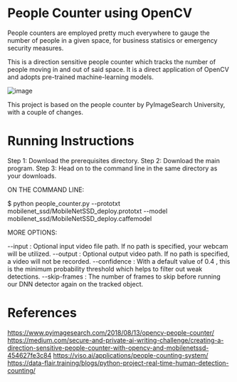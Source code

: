 # People Counter using OpenCV

People counters are employed pretty much everywhere to gauge the number of people in a given space, for business statisics or emergency security measures.

This is a direction sensitive people counter which tracks the number of people moving in and out of said space. It is a direct application of OpenCV and adopts pre-trained machine-learning models.

![image](https://user-images.githubusercontent.com/77619512/126186041-8b53faea-592b-4f7f-85e4-82de8a628963.png)

This project is based on the people counter by PyImageSearch University, with a couple of changes.

# Running Instructions

Step 1: Download the prerequisites directory.
Step 2: Download the main program.
Step 3: Head on to the command line in the same directory as your downloads.

ON THE COMMAND LINE:

$ python people_counter.py --prototxt mobilenet_ssd/MobileNetSSD_deploy.prototxt --model mobilenet_ssd/MobileNetSSD_deploy.caffemodel

MORE OPTIONS:

--input : Optional input video file path. If no path is specified, your webcam will be utilized.
--output : Optional output video path. If no path is specified, a video will not be recorded.
--confidence : With a default value of 0.4 , this is the minimum probability threshold which helps to filter out weak detections.
--skip-frames : The number of frames to skip before running our DNN detector again on the tracked object.

# References

https://www.pyimagesearch.com/2018/08/13/opencv-people-counter/
https://medium.com/secure-and-private-ai-writing-challenge/creating-a-direction-sensitive-people-counter-with-opencv-and-mobilenetssd-454627fe3c84
https://viso.ai/applications/people-counting-system/
https://data-flair.training/blogs/python-project-real-time-human-detection-counting/
